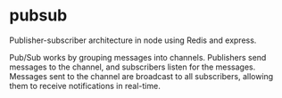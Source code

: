 # pubsub

Publisher-subscriber architecture in node using Redis and express.

Pub/Sub works by grouping messages into channels. Publishers send messages to the channel, and subscribers listen for the messages.
Messages sent to the channel are broadcast to all subscribers, allowing them to receive notifications in real-time.
